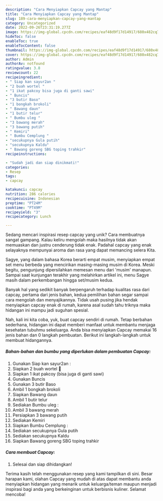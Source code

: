 ```yaml
---
description: "Cara Menyiapkan Capcay yang Mantap"
title: "Cara Menyiapkan Capcay yang Mantap"
slug: 189-cara-menyiapkan-capcay-yang-mantap
category: Uncategorized
date: 2022-09-26T23:31:19.277Z
image: https://img-global.cpcdn.com/recipes/eaf48d9f17d14917/680x482cq70/capcay-foto-resep-utama.jpg
hideToc: false
enableToc: true
enableTocContent: false
thumbnail: https://img-global.cpcdn.com/recipes/eaf48d9f17d14917/680x482cq70/capcay-foto-resep-utama.jpg
cover: https://img-global.cpcdn.com/recipes/eaf48d9f17d14917/680x482cq70/capcay-foto-resep-utama.jpg
author: Admin
authorAv: notfound
ratingvalue: 3.8
reviewcount: 22
recipeingredient:
- " Siap kan sayur2an "
- "2 buah wortel "
- "1 ikat pakcoy bisa juga di ganti sawi"
- " Buncis"
- "3 butir Baso"
- "1 bongkah brokoli"
- " Bawang daun"
- "1 butir telur"
- " Bumbu uleg "
- "3 bawang merah"
- "3 bawang putih"
- " Kemiri"
- " Bumbu Cemplung "
- "secukupnya Gula putih"
- "secukupnya Kaldu"
- " Bawang goreng SBG toping trahkir"
recipeinstructions:

- "Sudah jadi dan siap dinikmati!"
categories:
- Resep
tags:
- capcay

katakunci: capcay 
nutrition: 286 calories
recipecuisine: Indonesian
preptime: "PT24M"
cooktime: "PT49M"
recipeyield: "3"
recipecategory: Lunch

---
```





Sedang mencari inspirasi resep capcay yang unik? Cara membuatnya sangat gampang. Kalau keliru mengolah maka hasilnya tidak akan memuaskan dan justru cenderung tidak enak. Padahal capcay yang enak selayaknya mempunyai aroma dan rasa yang dapat memancing selera Kita.





Sagye, yang dalam bahasa Korea berarti empat musim, menyiapkan empat set menu berbeda yang mencirikan masing-masing musim di Korea. Meski begitu, pengunjung dipersilahkan memesan menu dari &#39;musim&#39; manapun. Sampai saat kunjungan terakhir yang melahirkan artikel ini, menu Sagye masih dalam perkembangan hingga set/musim kedua.

Banyak hal yang sedikit banyak berpengaruh terhadap kualitas rasa dari capcay, pertama dari jenis bahan, kedua pemilihan bahan segar sampai cara mengolah dan menyajikannya. Tidak usah pusing jika hendak menyiapkan capcay enak di rumah, karena asal sudah tahu triknya maka hidangan ini mampu jadi suguhan spesial.






Nah, kali ini kita coba, yuk, buat capcay sendiri di rumah. Tetap berbahan sederhana, hidangan ini dapat memberi manfaat untuk membantu menjaga kesehatan tubuhmu sekeluarga. Anda bisa menyiapkan Capcay memakai 16 jenis bahan dan 0 langkah pembuatan. Berikut ini langkah-langkah untuk membuat hidangannya.

<!--inarticleads1-->

##### Bahan-bahan dan bumbu yang diperlukan dalam pembuatan Capcay:

1. Gunakan  Siap kan sayur2an :
1. Siapkan 2 buah wortel 🥕
1. Siapkan 1 ikat pakcoy (bisa juga di ganti sawi)
1. Gunakan  Buncis
1. Gunakan 3 butir Baso
1. Ambil 1 bongkah brokoli
1. Siapkan  Bawang daun
1. Ambil 1 butir telur
1. Sediakan  Bumbu uleg :
1. Ambil 3 bawang merah
1. Persiapkan 3 bawang putih
1. Sediakan  Kemiri
1. Siapkan  Bumbu Cemplung :
1. Sediakan secukupnya Gula putih
1. Sediakan secukupnya Kaldu
1. Siapkan  Bawang goreng SBG toping trahkir




<!--inarticleads2-->

##### Cara membuat Capcay:


1. Selesai dan siap dihidangkan!



Terima kasih telah menggunakan resep yang kami tampilkan di sini. Besar harapan kami, olahan Capcay yang mudah di atas dapat membantu anda menyiapkan hidangan yang menarik untuk keluarga/teman maupun menjadi inspirasi bagi anda yang berkeinginan untuk berbisnis kuliner. Selamat mencoba!
